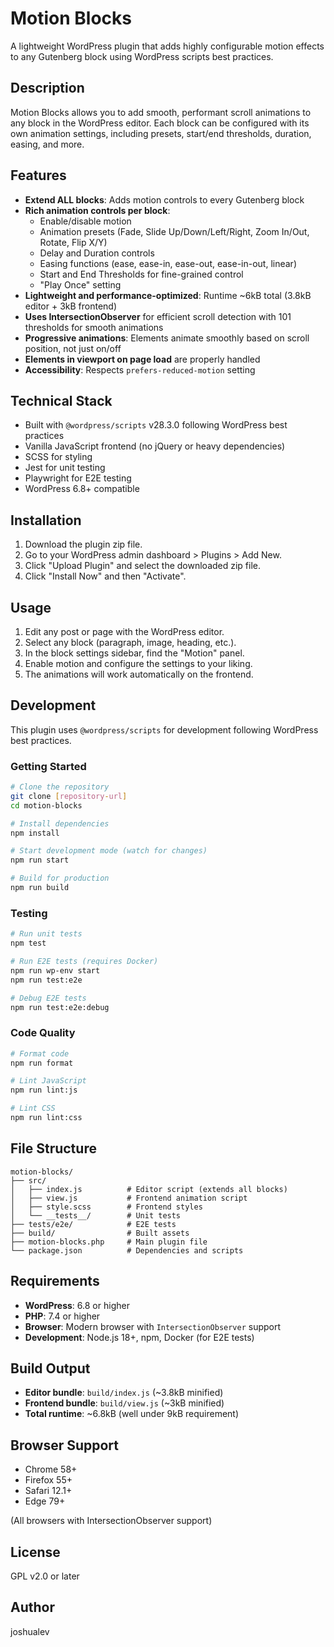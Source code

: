 # Motion Blocks

A lightweight WordPress plugin that adds highly configurable motion effects to any Gutenberg block using WordPress scripts best practices.

## Description

Motion Blocks allows you to add smooth, performant scroll animations to any block in the WordPress editor. Each block can be configured with its own animation settings, including presets, start/end thresholds, duration, easing, and more.

## Features

-   **Extend ALL blocks**: Adds motion controls to every Gutenberg block
-   **Rich animation controls per block**:
    -   Enable/disable motion
    -   Animation presets (Fade, Slide Up/Down/Left/Right, Zoom In/Out, Rotate, Flip X/Y)
    -   Delay and Duration controls
    -   Easing functions (ease, ease-in, ease-out, ease-in-out, linear)
    -   Start and End Thresholds for fine-grained control
    -   "Play Once" setting
-   **Lightweight and performance-optimized**: Runtime ~6kB total (3.8kB editor + 3kB frontend)
-   **Uses IntersectionObserver** for efficient scroll detection with 101 thresholds for smooth animations
-   **Progressive animations**: Elements animate smoothly based on scroll position, not just on/off
-   **Elements in viewport on page load** are properly handled
-   **Accessibility**: Respects `prefers-reduced-motion` setting

## Technical Stack

-   Built with `@wordpress/scripts` v28.3.0 following WordPress best practices
-   Vanilla JavaScript frontend (no jQuery or heavy dependencies)
-   SCSS for styling
-   Jest for unit testing
-   Playwright for E2E testing
-   WordPress 6.8+ compatible

## Installation

1.  Download the plugin zip file.
2.  Go to your WordPress admin dashboard > Plugins > Add New.
3.  Click "Upload Plugin" and select the downloaded zip file.
4.  Click "Install Now" and then "Activate".

## Usage

1.  Edit any post or page with the WordPress editor.
2.  Select any block (paragraph, image, heading, etc.).
3.  In the block settings sidebar, find the "Motion" panel.
4.  Enable motion and configure the settings to your liking.
5.  The animations will work automatically on the frontend.

## Development

This plugin uses `@wordpress/scripts` for development following WordPress best practices.

### Getting Started

```bash
# Clone the repository
git clone [repository-url]
cd motion-blocks

# Install dependencies
npm install

# Start development mode (watch for changes)
npm run start

# Build for production
npm run build
```

### Testing

```bash
# Run unit tests
npm test

# Run E2E tests (requires Docker)
npm run wp-env start
npm run test:e2e

# Debug E2E tests
npm run test:e2e:debug
```

### Code Quality

```bash
# Format code
npm run format

# Lint JavaScript
npm run lint:js

# Lint CSS
npm run lint:css
```

## File Structure

```
motion-blocks/
├── src/
│   ├── index.js          # Editor script (extends all blocks)
│   ├── view.js           # Frontend animation script
│   ├── style.scss        # Frontend styles
│   └── __tests__/        # Unit tests
├── tests/e2e/            # E2E tests
├── build/                # Built assets
├── motion-blocks.php     # Main plugin file
└── package.json          # Dependencies and scripts
```

## Requirements

-   **WordPress**: 6.8 or higher
-   **PHP**: 7.4 or higher
-   **Browser**: Modern browser with `IntersectionObserver` support
-   **Development**: Node.js 18+, npm, Docker (for E2E tests)

## Build Output

- **Editor bundle**: `build/index.js` (~3.8kB minified)
- **Frontend bundle**: `build/view.js` (~3kB minified)
- **Total runtime**: ~6.8kB (well under 9kB requirement)

## Browser Support

- Chrome 58+
- Firefox 55+
- Safari 12.1+
- Edge 79+

(All browsers with IntersectionObserver support)

## License

GPL v2.0 or later

## Author

joshualev